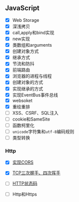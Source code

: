 ## JavaScript

- [x] Web Storage
- [x] 深浅拷贝
- [x] call,apply和bind实现
- [x] new实现
- [x] 类数组和arguments
- [x] 创建对象方式
- [x] 继承方式
- [x] 节流和防抖
- [x] 前端路由
- [x] 浏览器的进程与线程
- [x] 创建对象的方式
- [x] 实现继承的方式
- [x] 实现EventBus事件总线
- [x] websoket
- [x] 重绘重排
- [ ] XSS、CSRF、SQL注入
- [ ] cookie和SameSite
- [ ] 函数柯里化
- [ ] `unicode`字符集和`utf-8`编码规则
- [ ] 类型转换

### Http

- [x] [实现CORS](./Http/CORS前后简单实现/CORS跨域资源共享.md)

- [x] [TCP三次握手、四次挥手](./Http/TCP三次握手和四次挥手.md)
- [ ] [HTTP状态码](./Http/HTTP状态码.md)
- [ ] Http和Https